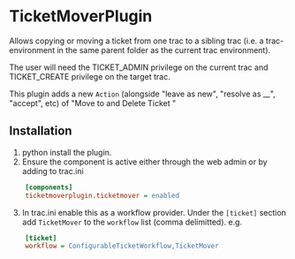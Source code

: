 TicketMoverPlugin
=================

Allows copying or moving a ticket from one trac to a sibling trac
(i.e. a trac-environment in the same parent folder as the current trac
environment).

The user will need the TICKET\_ADMIN privilege on the current trac and
TICKET\_CREATE privilege on the target trac.

This plugin adds a new `Action` (alongside "leave as new", "resolve as
__", "accept", etc) of "Move to <list> and Delete Ticket <check>"



Installation
------------

1. python install the plugin.
2. Ensure the component is active either through the web admin or by
   adding to trac.ini
```ini
    [components]
    ticketmoverplugin.ticketmover = enabled
```    

3. In trac.ini enable this as a workflow provider. Under the
   `[ticket]` section add `TicketMover` to the `workflow` list (comma
   delimitted). e.g.
```ini
    [ticket]
    workflow = ConfigurableTicketWorkflow,TicketMover
```
